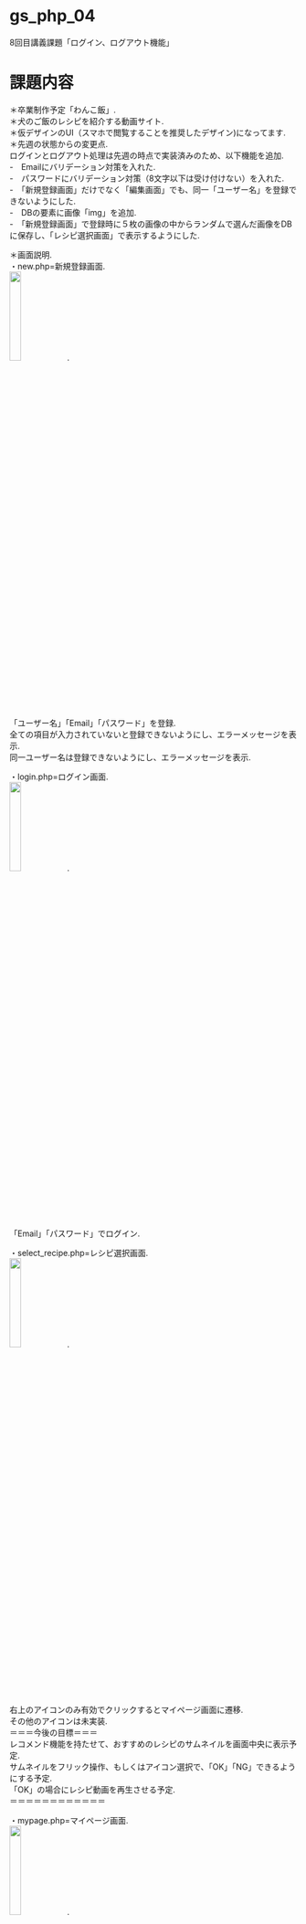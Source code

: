 # gs_php_04
8回目講義課題「ログイン、ログアウト機能」



# 課題内容  
＊卒業制作予定「わんこ飯」.  
＊犬のご飯のレシピを紹介する動画サイト.   
＊仮デザインのUI（スマホで閲覧することを推奨したデザイン)になってます.      
＊先週の状態からの変更点.  
ログインとログアウト処理は先週の時点で実装済みのため、以下機能を追加.     
-　Emailにバリデーション対策を入れた.  
-　パスワードにバリデーション対策（8文字以下は受け付けない）を入れた.  
-　「新規登録画面」だけでなく「編集画面」でも、同一「ユーザー名」を登録できないようにした.  
-　DBの要素に画像「img」を追加.   
-　「新規登録画面」で登録時に５枚の画像の中からランダムで選んだ画像をDBに保存し、「レシピ選択画面」で表示するようにした.   


＊画面説明.  
・new.php=新規登録画面.  
<img src="https://user-images.githubusercontent.com/70464329/125093771-9b399a00-e10d-11eb-824b-115cae765483.png" width="20%">.  
 「ユーザー名」「Email」「パスワード」を登録.  
 全ての項目が入力されていないと登録できないようにし、エラーメッセージを表示.  
 同一ユーザー名は登録できないようにし、エラーメッセージを表示.  
 
 
・login.php=ログイン画面.  
<img src="https://user-images.githubusercontent.com/70464329/125093951-cf14bf80-e10d-11eb-871f-4ce6a2f876b4.png" width="20%">.  
 「Email」「パスワード」でログイン.  


・select_recipe.php=レシピ選択画面.  
<img src="https://user-images.githubusercontent.com/70464329/124279373-631cdf00-db82-11eb-9028-5f21896a9c0e.png" width="20%">.  
右上のアイコンのみ有効でクリックするとマイページ画面に遷移.  
その他のアイコンは未実装.   
＝＝＝今後の目標＝＝＝   
レコメンド機能を持たせて、おすすめのレシピのサムネイルを画面中央に表示予定.  
サムネイルをフリック操作、もしくはアイコン選択で、「OK」「NG」できるようにする予定.  
「OK」の場合にレシピ動画を再生させる予定.  
＝＝＝＝＝＝＝＝＝＝＝＝  


・mypage.php=マイページ画面.  
<img src="https://user-images.githubusercontent.com/70464329/124280091-3b7a4680-db83-11eb-9512-50d87f415fd6.png" width="20%">.   
ユーザー情報をクリックすると編集画面に遷移.  
ログアウトをクリックするとログアウトし、ログイン画面に遷移.  
退会をクリックするとDBからユーザー情報を削除し、ログイン画面に遷移   



・edit_user.php=編集画面.  
<img src="https://user-images.githubusercontent.com/70464329/125094197-04211200-e10e-11eb-8923-0924bc8c7e91.png" width="20%">.  
ログイン中のユーザーのDB情報を表示.  
内容を書き換えて「登録」するとDB情報更新される.  



# 工夫した点/こだわった点.  
バリデーション対策.   
DBで画像保存.   


